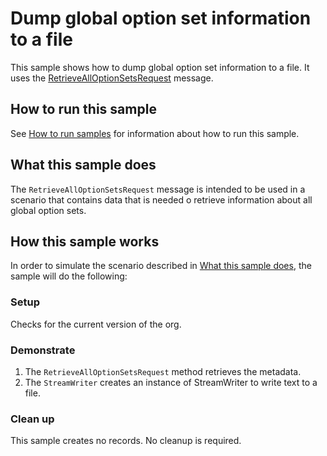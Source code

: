 # Dump global option set information to a file

This sample shows how to dump global option set information to a file. It uses the [RetrieveAllOptionSetsRequest](https://learn.microsoft.com/dotnet/api/microsoft.xrm.sdk.messages.retrievealloptionsetsrequest) message.

## How to run this sample

See [How to run samples](https://github.com/microsoft/PowerApps-Samples/blob/master/dataverse/README.md) for information about how to run this sample.

## What this sample does

The `RetrieveAllOptionSetsRequest` message is intended to be used in a scenario that contains data that is needed o retrieve information about all global option sets.

## How this sample works

In order to simulate the scenario described in [What this sample does](#what-this-sample-does), the sample will do the following:

### Setup

Checks for the current version of the org.

### Demonstrate

1. The `RetrieveAllOptionSetsRequest` method retrieves the metadata. 
1. The `StreamWriter` creates an instance of StreamWriter to write text to a file.

### Clean up

This sample creates no records. No cleanup is required.
